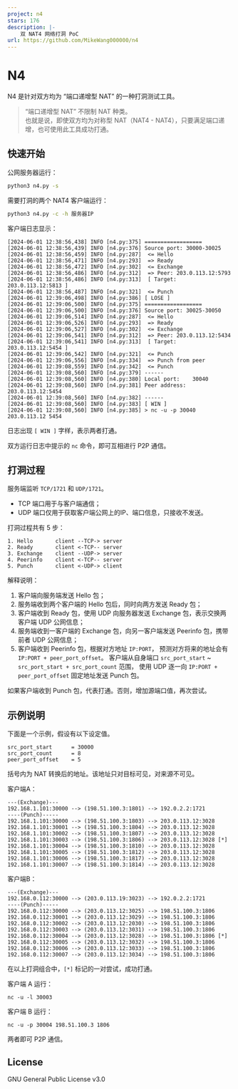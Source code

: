 ```yaml
---
project: n4
stars: 176
description: |-
    双 NAT4 网络打洞 PoC
url: https://github.com/MikeWang000000/n4
---
```


# N4

N4 是针对双方均为 “端口递增型 NAT” 的一种打洞测试工具。

> “端口递增型 NAT” 不限制 NAT 种类。  
> 也就是说，即使双方均为对称型 NAT（NAT4 - NAT4），只要满足端口递增，也可使用此工具成功打通。


## 快速开始
公网服务器运行：
```bash
python3 n4.py -s
```

需要打洞的两个 NAT4 客户端运行：
```bash
python3 n4.py -c -h 服务器IP
```

客户端日志显示：

```
[2024-06-01 12:38:56,438] INFO [n4.py:375] ==================
[2024-06-01 12:38:56,439] INFO [n4.py:376] Source port: 30000-30025
[2024-06-01 12:38:56,459] INFO [n4.py:287]  <= Hello 
[2024-06-01 12:38:56,471] INFO [n4.py:293]  => Ready 
[2024-06-01 12:38:56,472] INFO [n4.py:302]  <= Exchange 
[2024-06-01 12:38:56,486] INFO [n4.py:312]  => Peer: 203.0.113.12:5793 
[2024-06-01 12:38:56,486] INFO [n4.py:313]  [ Target: 203.0.113.12:5813 ] 
[2024-06-01 12:38:56,487] INFO [n4.py:321]  <= Punch 
[2024-06-01 12:39:06,498] INFO [n4.py:386] [ LOSE ]
[2024-06-01 12:39:06,500] INFO [n4.py:375] ==================
[2024-06-01 12:39:06,500] INFO [n4.py:376] Source port: 30025-30050
[2024-06-01 12:39:06,514] INFO [n4.py:287]  <= Hello 
[2024-06-01 12:39:06,526] INFO [n4.py:293]  => Ready 
[2024-06-01 12:39:06,527] INFO [n4.py:302]  <= Exchange 
[2024-06-01 12:39:06,541] INFO [n4.py:312]  => Peer: 203.0.113.12:5434 
[2024-06-01 12:39:06,541] INFO [n4.py:313]  [ Target: 203.0.113.12:5454 ] 
[2024-06-01 12:39:06,542] INFO [n4.py:321]  <= Punch 
[2024-06-01 12:39:06,556] INFO [n4.py:334]  => Punch from peer 
[2024-06-01 12:39:08,559] INFO [n4.py:342]  <= Punch 
[2024-06-01 12:39:08,560] INFO [n4.py:379] ------
[2024-06-01 12:39:08,560] INFO [n4.py:380] Local port:    30040
[2024-06-01 12:39:08,560] INFO [n4.py:381] Peer address:  203.0.113.12:5454
[2024-06-01 12:39:08,560] INFO [n4.py:382] ------
[2024-06-01 12:39:08,560] INFO [n4.py:383] [ WIN ]
[2024-06-01 12:39:08,560] INFO [n4.py:385] > nc -u -p 30040 203.0.113.12 5454
```

日志出现 `[ WIN ]` 字样，表示两者打通。

双方运行日志中提示的 `nc` 命令，即可互相进行 P2P 通信。


## 打洞过程

服务端监听 `TCP/1721` 和 `UDP/1721`。

- TCP 端口用于与客户端通信；
- UDP 端口仅用于获取客户端公网上的IP、端口信息，只接收不发送。

打洞过程共有 5 步：
```
1. Hello       client --TCP-> server
2. Ready       client <-TCP-- server
3. Exchange    client --UDP-> server
4. Peerinfo    client <-TCP-- server
5. Punch       client <-UDP-> client
```

解释说明：

1. 客户端向服务端发送 Hello 包；
2. 服务端收到两个客户端的 Hello 包后，同时向两方发送 Ready 包；
3. 客户端收到 Ready 包，使用 UDP 向服务器发送 Exchange 包，表示交换两客户端 UDP 公网信息；
4. 服务端收到一客户端的 Exchange 包，向另一客户端发送 Peerinfo 包，携带前者 UDP 公网信息；
5. 客户端收到 Peerinfo 包，根据对方地址 `IP:PORT`，
   预测对方将来的地址会有 `IP:PORT + peer_port_offset`。
   客户端从自身端口 `src_port_start` ~ `src_port_start + src_port_count` 范围，
   使用 UDP 逐一向 `IP:PORT + peer_port_offset` 固定地址发送 Punch 包。 

如果客户端收到 Punch 包，代表打通。否则，增加源端口值，再次尝试。


## 示例说明

下面是一个示例，假设有以下设定值。

```
src_port_start      = 30000
src_port_count      = 8
peer_port_offset    = 5
```

括号内为 NAT 转换后的地址。该地址只对目标可见，对来源不可见。

客户端A：

```
---(Exchange)---
192.168.1.101:30000 --> (198.51.100.3:1801) --> 192.0.2.2:1721
----(Punch)-----
192.168.1.101:30000 --> (198.51.100.3:1803) --> 203.0.113.12:3028
192.168.1.101:30001 --> (198.51.100.3:1804) --> 203.0.113.12:3028
192.168.1.101:30002 --> (198.51.100.3:1807) --> 203.0.113.12:3028
192.168.1.101:30003 --> (198.51.100.3:1806) --> 203.0.113.12:3028 [*]
192.168.1.101:30004 --> (198.51.100.3:1810) --> 203.0.113.12:3028
192.168.1.101:30005 --> (198.51.100.3:1812) --> 203.0.113.12:3028
192.168.1.101:30006 --> (198.51.100.3:1817) --> 203.0.113.12:3028
192.168.1.101:30007 --> (198.51.100.3:1814) --> 203.0.113.12:3028
```

客户端B：

```
---(Exchange)---
192.168.0.112:30000 --> (203.0.113.19:3023) --> 192.0.2.2:1721
----(Punch)-----
192.168.0.112:30000 --> (203.0.113.12:3025) --> 198.51.100.3:1806
192.168.0.112:30001 --> (203.0.113.12:3029) --> 198.51.100.3:1806
192.168.0.112:30002 --> (203.0.113.12:2030) --> 198.51.100.3:1806
192.168.0.112:30003 --> (203.0.113.12:3031) --> 198.51.100.3:1806
192.168.0.112:30004 --> (203.0.113.12:3028) --> 198.51.100.3:1806 [*]
192.168.0.112:30005 --> (203.0.113.12:3032) --> 198.51.100.3:1806
192.168.0.112:30006 --> (203.0.113.12:3033) --> 198.51.100.3:1806
192.168.0.112:30007 --> (203.0.113.12:3034) --> 198.51.100.3:1806
```

在以上打洞组合中，`[*]` 标记的一对尝试，成功打通。

客户端 A 运行：
```
nc -u -l 30003
```

客户端 B 运行：
```
nc -u -p 30004 198.51.100.3 1806
```

两者即可 P2P 通信。


## License

GNU General Public License v3.0

